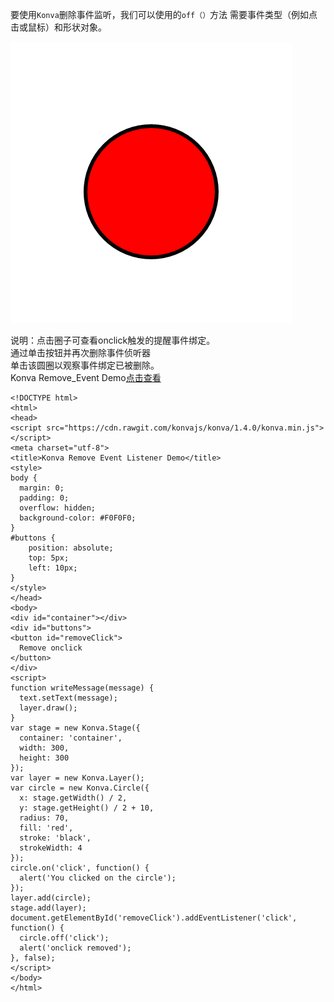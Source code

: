 要使用`Konva`删除事件监听，我们可以使用的`off（）`方法
需要事件类型（例如点击或鼠标）和形状对象。   

![](images/remove-event.png)

说明：点击圈子可查看onclick触发的提醒事件绑定。   
通过单击按钮并再次删除事件侦听器  
单击该圆圈以观察事件绑定已被删除。  
Konva Remove_Event Demo[点击查看](https://konvajs.github.io/downloads/code/events/Remove_Event.html)


    <!DOCTYPE html>
    <html>
    <head>
    <script src="https://cdn.rawgit.com/konvajs/konva/1.4.0/konva.min.js"></script>
    <meta charset="utf-8">
    <title>Konva Remove Event Listener Demo</title>
    <style>
    body {
      margin: 0;
      padding: 0;
      overflow: hidden;
      background-color: #F0F0F0;
    }
    #buttons {
        position: absolute;
        top: 5px;
        left: 10px;
    }
    </style>
    </head>
    <body>
    <div id="container"></div>
    <div id="buttons">
    <button id="removeClick">
      Remove onclick
    </button>
    </div>
    <script>
    function writeMessage(message) {
      text.setText(message);
      layer.draw();
    }
    var stage = new Konva.Stage({
      container: 'container',
      width: 300,
      height: 300
    });
    var layer = new Konva.Layer();
    var circle = new Konva.Circle({
      x: stage.getWidth() / 2,
      y: stage.getHeight() / 2 + 10,
      radius: 70,
      fill: 'red',
      stroke: 'black',
      strokeWidth: 4
    });
    circle.on('click', function() {
      alert('You clicked on the circle');
    });
    layer.add(circle);
    stage.add(layer);
    document.getElementById('removeClick').addEventListener('click', function() {
      circle.off('click');
      alert('onclick removed');
    }, false);
    </script>
    </body>
    </html>